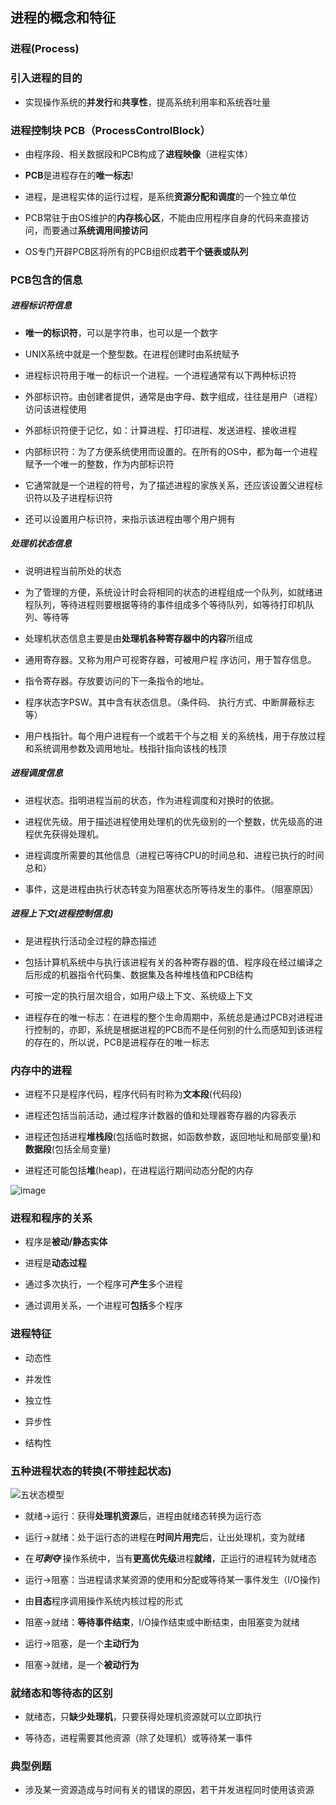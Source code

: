 ## 进程的概念和特征

### 进程(Process)

### 引入进程的目的

- 实现操作系统的**并发行**和**共享性**，提高系统利用率和系统吞吐量

### 进程控制块 PCB（ProcessControlBlock）

- 由程序段、相关数据段和PCB构成了**进程映像**（进程实体）

- **PCB**是进程存在的**唯一标志**!

- 进程，是进程实体的运行过程，是系统**资源分配和调度**的一个独立单位

- PCB常驻于由OS维护的**内存核心区**，不能由应用程序自身的代码来直接访问，而要通过**系统调用间接访问**

- OS专门开辟PCB区将所有的PCB组织成**若干个链表或队列**

### PCB包含的信息

##### 进程标识符信息

- **唯一的标识符**，可以是字符串，也可以是一个数字

- UNIX系统中就是一个整型数。在进程创建时由系统赋予

- 进程标识符用于唯一的标识一个进程。一个进程通常有以下两种标识符

- 外部标识符。由创建者提供，通常是由字母、数字组成，往往是用户（进程）访问该进程使用

- 外部标识符便于记忆，如：计算进程、打印进程、发送进程、接收进程

- 内部标识符：为了方便系统使用而设置的。在所有的OS中，都为每一个进程赋予一个唯一的整数，作为内部标识符

- 它通常就是一个进程的符号，为了描述进程的家族关系，还应该设置父进程标识符以及子进程标识符

- 还可以设置用户标识符，来指示该进程由哪个用户拥有

##### 处理机状态信息

- 说明进程当前所处的状态

- 为了管理的方便，系统设计时会将相同的状态的进程组成一个队列，如就绪进程队列，等待进程则要根据等待的事件组成多个等待队列，如等待打印机队列、等待等

- 处理机状态信息主要是由**处理机各种寄存器中的内容**所组成

- 通用寄存器。又称为用户可视寄存器，可被用户程 序访问，用于暂存信息。

- 指令寄存器。存放要访问的下一条指令的地址。

- 程序状态字PSW。其中含有状态信息。（条件码、 执行方式、中断屏蔽标志等）

- 用户栈指针。每个用户进程有一个或若干个与之相 关的系统栈，用于存放过程和系统调用参数及调用地址。栈指针指向该栈的栈顶

##### 进程调度信息

- 进程状态。指明进程当前的状态，作为进程调度和对换时的依据。

- 进程优先级。用于描述进程使用处理机的优先级别的一个整数，优先级高的进程优先获得处理机。

- 进程调度所需要的其他信息（进程已等待CPU的时间总和、进程已执行的时间总和）

- 事件，这是进程由执行状态转变为阻塞状态所等待发生的事件。（阻塞原因）

##### 进程上下文(进程控制信息)

- 是进程执行活动全过程的静态描述

- 包括计算机系统中与执行该进程有关的各种寄存器的值、程序段在经过编译之后形成的机器指令代码集、数据集及各种堆栈值和PCB结构

- 可按一定的执行层次组合，如用户级上下文、系统级上下文

- 进程存在的唯一标志：在进程的整个生命周期中，系统总是通过PCB对进程进行控制的，亦即，系统是根据进程的PCB而不是任何别的什么而感知到该进程的存在的，所以说，PCB是进程存在的唯一标志

### 内存中的进程

- 进程不只是程序代码，程序代码有时称为**文本段**(代码段)

- 进程还包括当前活动，通过程序计数器的值和处理器寄存器的内容表示

- 进程还包括进程**堆栈段**(包括临时数据，如函数参数，返回地址和局部变量)和**数据段**(包括全局变量)

- 进程还可能包括**堆**(heap)，在进程运行期间动态分配的内存

![image](https://github.com/YC-L/Postgraduate-examination/blob/Operating-System/imgs/Process-in-memory.png)

### 进程和程序的关系

- 程序是**被动/静态实体**

- 进程是**动态过程**

- 通过多次执行，一个程序可**产生**多个进程

- 通过调用关系，一个进程可**包括**多个程序

### 进程特征

- 动态性

- 并发性

- 独立性

- 异步性

- 结构性

### 五种进程状态的转换(不带挂起状态)

![五状态模型](https://github.com/YC-L/Postgraduate-examination/blob/Operating-System/imgs/%E4%BA%94%E7%8A%B6%E6%80%81%E6%A8%A1%E5%9E%8B.png "五状态模型")

- 就绪->运行：获得**处理机资源**后，进程由就绪态转换为运行态

- 运行->就绪：处于运行态的进程在**时间片用完**后，让出处理机，变为就绪
- 在***可剥夺*** 操作系统中，当有**更高优先级**进程**就绪**，正运行的进程转为就绪态

- 运行->阻塞：当进程请求某资源的使用和分配或等待某一事件发生（I/O操作)
- 由**目态**程序调用操作系统内核过程的形式

- 阻塞->就绪：**等待事件结束**，I/O操作结束或中断结束，由阻塞变为就绪

- 运行->阻塞，是一个**主动行为**

- 阻塞->就绪，是一个**被动行为**

### 就绪态和等待态的区别

- 就绪态，只**缺少处理机**，只要获得处理机资源就可以立即执行

- 等待态，进程需要其他资源（除了处理机）或等待某一事件


### 典型例题

- 涉及某一资源造成与时间有关的错误的原因，若干并发进程同时使用该资源